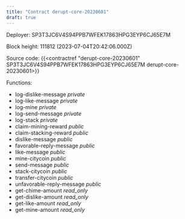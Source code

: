 ```yaml
---
title: "Contract derupt-core-20230601"
draft: true
---
```

Deployer: SP3T3JC6V4S94PPB7WFEK17863HPG3EYP6CJ65E7M


 



Block height: 111812 (2023-07-04T20:42:06.000Z)

Source code: {{<contractref "derupt-core-20230601" SP3T3JC6V4S94PPB7WFEK17863HPG3EYP6CJ65E7M derupt-core-20230601>}}

Functions:

* log-dislike-message _private_
* log-like-message _private_
* log-mine _private_
* log-send-message _private_
* log-stack _private_
* claim-mining-reward _public_
* claim-stacking-reward _public_
* dislike-message _public_
* favorable-reply-message _public_
* like-message _public_
* mine-citycoin _public_
* send-message _public_
* stack-citycoin _public_
* transfer-citycoin _public_
* unfavorable-reply-message _public_
* get-chime-amount _read_only_
* get-dislike-amount _read_only_
* get-like-amount _read_only_
* get-mine-amount _read_only_

